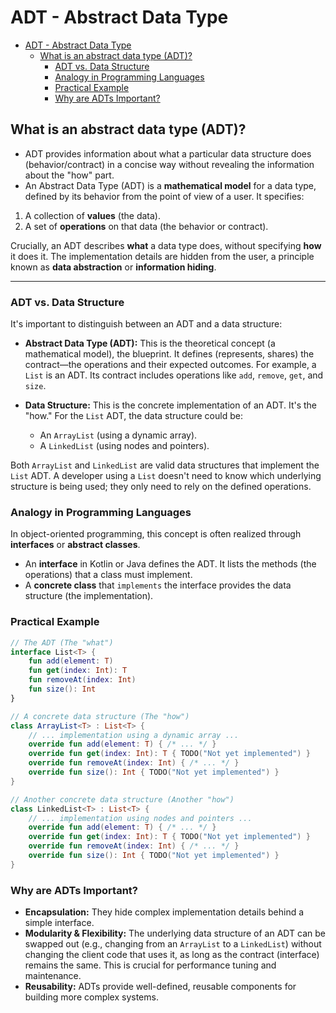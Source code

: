 # ADT - Abstract Data Type

<!-- TOC -->
* [ADT - Abstract Data Type](#adt---abstract-data-type)
  * [What is an abstract data type (ADT)?](#what-is-an-abstract-data-type-adt)
    * [ADT vs. Data Structure](#adt-vs-data-structure)
    * [Analogy in Programming Languages](#analogy-in-programming-languages)
    * [Practical Example](#practical-example)
    * [Why are ADTs Important?](#why-are-adts-important)
<!-- TOC -->

## What is an abstract data type (ADT)?

* ADT provides information about what a particular data structure does (behavior/contract) in a concise way without revealing the information about the "how" part.
* An Abstract Data Type (ADT) is a **mathematical model** for a data type, defined by its behavior from the point of view of a user. It specifies:
1.  A collection of **values** (the data).
2.  A set of **operations** on that data (the behavior or contract).

Crucially, an ADT describes **what** a data type does, without specifying **how** it does it. The implementation details are hidden from the user, a principle known as **data abstraction** or **information hiding**.

---

### ADT vs. Data Structure

It's important to distinguish between an ADT and a data structure:

*   **Abstract Data Type (ADT):** This is the theoretical concept (a mathematical model), the blueprint. It defines (represents, shares) the contract—the operations and their expected outcomes. For example, a `List` is an ADT. Its contract includes operations like `add`, `remove`, `get`, and `size`.

*   **Data Structure:** This is the concrete implementation of an ADT. It's the "how." For the `List` ADT, the data structure could be:
    *   An `ArrayList` (using a dynamic array).
    *   A `LinkedList` (using nodes and pointers).

Both `ArrayList` and `LinkedList` are valid data structures that implement the `List` ADT. A developer using a `List` doesn't need to know which underlying structure is being used; they only need to rely on the defined operations.

### Analogy in Programming Languages

In object-oriented programming, this concept is often realized through **interfaces** or **abstract classes**.

*   An **interface** in Kotlin or Java defines the ADT. It lists the methods (the operations) that a class must implement.
*   A **concrete class** that `implements` the interface provides the data structure (the implementation).

### Practical Example

```kotlin
// The ADT (The "what")
interface List<T> {
    fun add(element: T)
    fun get(index: Int): T
    fun removeAt(index: Int)
    fun size(): Int
}

// A concrete data structure (The "how")
class ArrayList<T> : List<T> {
    // ... implementation using a dynamic array ...
    override fun add(element: T) { /* ... */ }
    override fun get(index: Int): T { TODO("Not yet implemented") }
    override fun removeAt(index: Int) { /* ... */ }
    override fun size(): Int { TODO("Not yet implemented") }
}

// Another concrete data structure (Another "how")
class LinkedList<T> : List<T> {
    // ... implementation using nodes and pointers ...
    override fun add(element: T) { /* ... */ }
    override fun get(index: Int): T { TODO("Not yet implemented") }
    override fun removeAt(index: Int) { /* ... */ }
    override fun size(): Int { TODO("Not yet implemented") }
}
```

### Why are ADTs Important?

*   **Encapsulation:** They hide complex implementation details behind a simple interface.
*   **Modularity & Flexibility:** The underlying data structure of an ADT can be swapped out (e.g., changing from an `ArrayList` to a `LinkedList`) without changing the client code that uses it, as long as the contract (interface) remains the same. This is crucial for performance tuning and maintenance.
*   **Reusability:** ADTs provide well-defined, reusable components for building more complex systems.